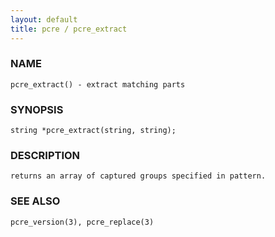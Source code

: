 ```yaml
---
layout: default
title: pcre / pcre_extract
---
```


### NAME

    pcre_extract() - extract matching parts

### SYNOPSIS

    string *pcre_extract(string, string);

### DESCRIPTION

    returns an array of captured groups specified in pattern.

### SEE ALSO

    pcre_version(3), pcre_replace(3)
